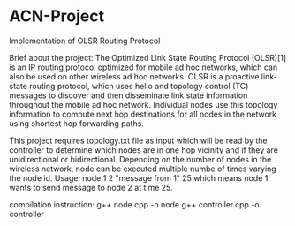 # ACN-Project
Implementation of OLSR Routing Protocol

Brief about the project:
The Optimized Link State Routing Protocol (OLSR)[1] is an IP routing protocol optimized for mobile ad hoc networks, which can also be used on other wireless ad hoc networks.
OLSR is a proactive link-state routing protocol, which uses hello and topology control (TC) messages to discover and then disseminate link state information throughout the mobile ad hoc network. Individual nodes use this topology information to compute next hop destinations for all nodes in the network using shortest hop forwarding paths.

This project requires topology.txt file as input which will be read by the controller to determine which nodes are in one hop vicinity and if they are unidirectional or bidirectional.
Depending on the number of nodes in the wireless network, node can be executed multiple numbe of times varying the node id.
Usage: node 1 2 "message from 1" 25 
which means node 1 wants to send message to node 2 at time 25.

compilation  instruction: 
g++ node.cpp -o node
g++ controller.cpp -o controller

